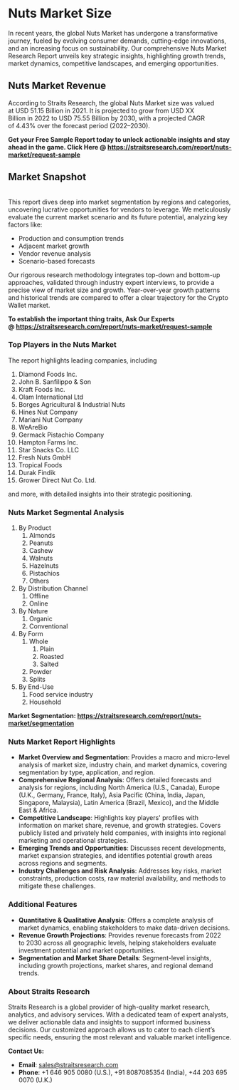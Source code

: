 <p>&nbsp;</p>
<h1>Nuts Market Size</h1>
<p>In recent years, the global&nbsp;Nuts Market&nbsp;has undergone a transformative journey, fueled by evolving consumer demands, cutting-edge innovations, and an increasing focus on sustainability. Our comprehensive&nbsp;Nuts Market Research Report unveils key strategic insights, highlighting growth trends, market dynamics, competitive landscapes, and emerging opportunities.</p>
<h2>Nuts Market Revenue</h2>
<p>According to&nbsp;Straits Research, the global Nuts Market size was valued at&nbsp;USD 51.15 Billion&nbsp;in&nbsp;2021. It is projected&nbsp;to grow from&nbsp;USD XX Billion&nbsp;in&nbsp;2022&nbsp;to&nbsp;USD 75.55 Billion&nbsp;by&nbsp;2030, with a projected CAGR of&nbsp;4.43%&nbsp;over the forecast period (2022&ndash;2030).</p>
<p><strong>Get your Free Sample Report today to unlock actionable insights and stay ahead in the game. Click Here @&nbsp;<a href="https://straitsresearch.com/report/nuts-market/request-sample">https://straitsresearch.com/report/nuts-market/request-sample</a></strong></p>
<h2>Market Snapshot</h2>
<p><br />This report dives deep into market segmentation by regions and categories, uncovering lucrative opportunities for vendors to leverage. We meticulously evaluate the current market scenario and its future potential, analyzing key factors like:</p>
<ul>
<li>Production and consumption trends</li>
<li>Adjacent market growth</li>
<li>Vendor revenue analysis</li>
<li>Scenario-based forecasts</li>
</ul>
<p>Our rigorous research methodology integrates top-down and bottom-up approaches, validated through industry expert interviews, to provide a precise view of market size and growth. Year-over-year growth patterns and historical trends are compared to offer a clear trajectory for the Crypto Wallet market.</p>
<p><strong>To establish the important thing traits, Ask Our Experts @&nbsp;<a href="https://straitsresearch.com/report/nuts-market/request-sample">https://straitsresearch.com/report/nuts-market/request-sample</a></strong></p>
<h3>Top Players in the&nbsp;Nuts Market&nbsp;</h3>
<p>The report highlights leading companies, including&nbsp;</p>
<ol>
<li>Diamond Foods Inc.</li>
<li>John B. Sanfilippo &amp; Son</li>
<li>Kraft Foods Inc.</li>
<li>Olam International Ltd</li>
<li>Borges Agricultural &amp; Industrial Nuts</li>
<li>Hines Nut Company</li>
<li>Mariani Nut Company</li>
<li>WeAreBio</li>
<li>Germack Pistachio Company</li>
<li>Hampton Farms Inc.</li>
<li>Star Snacks Co. LLC</li>
<li>Fresh Nuts GmbH</li>
<li>Tropical Foods</li>
<li>Durak Findik</li>
<li>Grower Direct Nut Co. Ltd.</li>
</ol>
<p>and more, with detailed insights into their strategic positioning.</p>
<h3>Nuts Market Segmental Analysis</h3>
<ol>
<li>By Product
<ol>
<li>Almonds</li>
<li>Peanuts</li>
<li>Cashew</li>
<li>Walnuts</li>
<li>Hazelnuts</li>
<li>Pistachios</li>
<li>Others</li>
</ol>
</li>
<li>By Distribution Channel
<ol>
<li>Offline</li>
<li>Online</li>
</ol>
</li>
<li>By Nature
<ol>
<li>Organic</li>
<li>Conventional</li>
</ol>
</li>
<li>By Form
<ol>
<li>Whole
<ol>
<li>Plain</li>
<li>Roasted</li>
<li>Salted</li>
</ol>
</li>
<li>Powder</li>
<li>Splits</li>
</ol>
</li>
<li>By End-Use
<ol>
<li>Food service industry</li>
<li>Household</li>
</ol>
</li>
</ol>
<p><strong>Market Segmentation:&nbsp;<a href="https://straitsresearch.com/report/nuts-market/segmentation">https://straitsresearch.com/report/nuts-market/segmentation</a></strong></p>
<h3>Nuts Market Report Highlights</h3>
<ul>
<li><strong>Market Overview and Segmentation</strong>: Provides a macro and micro-level analysis of market size, industry chain, and market dynamics, covering segmentation by type, application, and region.</li>
<li><strong>Comprehensive Regional Analysis</strong>: Offers detailed forecasts and analysis for regions, including North America (U.S., Canada), Europe (U.K., Germany, France, Italy), Asia Pacific (China, India, Japan, Singapore, Malaysia), Latin America (Brazil, Mexico), and the Middle East &amp; Africa.</li>
<li><strong>Competitive Landscape</strong>: Highlights key players' profiles with information on market share, revenue, and growth strategies. Covers publicly listed and privately held companies, with insights into regional marketing and operational strategies.</li>
<li><strong>Emerging Trends and Opportunities</strong>: Discusses recent developments, market expansion strategies, and identifies potential growth areas across regions and segments.</li>
<li><strong>Industry Challenges and Risk Analysis</strong>: Addresses key risks, market constraints, production costs, raw material availability, and methods to mitigate these challenges.</li>
</ul>
<h3>Additional Features</h3>
<ul>
<li><strong>Quantitative &amp; Qualitative Analysis</strong>: Offers a complete analysis of market dynamics, enabling stakeholders to make data-driven decisions.</li>
<li><strong>Revenue Growth Projections</strong>: Provides revenue forecasts from&nbsp;2022 to&nbsp;2030 across all geographic levels, helping stakeholders evaluate investment potential and market opportunities.</li>
<li><strong>Segmentation and Market Share Details</strong>: Segment-level insights, including growth projections, market shares, and regional demand trends.</li>
</ul>
<h3>About Straits Research</h3>
<p>Straits Research is a global provider of high-quality market research, analytics, and advisory services. With a dedicated team of expert analysts, we deliver actionable data and insights to support informed business decisions. Our customized approach allows us to cater to each client&rsquo;s specific needs, ensuring the most relevant and valuable market intelligence.</p>
<p><strong>Contact Us:</strong></p>
<ul>
<li><strong>Email</strong>: <a href="mailto:sales@straitsresearch.com">sales@straitsresearch.com</a></li>
<li><strong>Phone</strong>: +1 646 905 0080 (U.S.), +91 8087085354 (India), +44 203 695 0070 (U.K.)</li>
</ul>
<p>&nbsp;</p>
